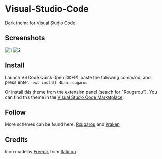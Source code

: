 # Visual-Studio-Code
Dark theme for Visual Studio Code

## Screenshots
![1](https://user-images.githubusercontent.com/2269864/44502296-df66e800-a65e-11e8-962b-37c2bb6db8a4.png)
![2](https://user-images.githubusercontent.com/2269864/44502297-df66e800-a65e-11e8-87eb-309ccbdf9f96.png)

## Install
Launch VS Code Quick Open (⌘+P), paste the following command, and press enter.  
`ext install 4ban.rougarou`

Or install this theme from the extension panel (search for "Rougarou").
You can find this theme in the [Visual Studio Code Marketplace](https://marketplace.visualstudio.com/items?itemName=4ban.rougarou).

## Follow
More schemes can be found here: [Rougarou](https://github.com/RougarouTheme/rougarou) and [Kraken](https://github.com/KrakenTheme/kraken)

## Credits
Icon made by [Freepik](https://www.flaticon.com/authors/freepik) from [flaticon](www.flaticon.com)
